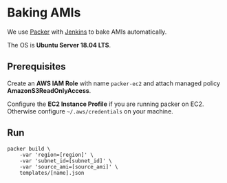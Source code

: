 # Baking AMIs

We use [Packer](https://www.packer.io/) with [Jenkins](https://wiki.jenkins-ci.org/display/JENKINS/Packer+Plugin) to bake AMIs automatically.

The OS is **Ubuntu Server 18.04 LTS**.

## Prerequisites

Create an **AWS IAM Role** with name `packer-ec2` and attach managed policy **AmazonS3ReadOnlyAccess**.

Configure the **EC2 Instance Profile** if you are running packer on EC2. Otherwise configure `~/.aws/credentials` on your machine.

## Run

```shell
packer build \
    -var 'region=[region]' \
    -var 'subnet_id=[subnet_id]' \
    -var 'source_ami=[source_ami]' \
    templates/[name].json
```
